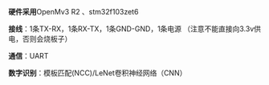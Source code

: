 **硬件采用**OpenMv3 R2 、stm32f103zet6

**接线**：1条TX-RX，1条RX-TX，1条GND-GND，1条电源
（注意不能直接向3.3v供电，否则会烧板子）

**通信**：UART

**数字识别**：模板匹配(NCC)/LeNet卷积神经网络（CNN）



